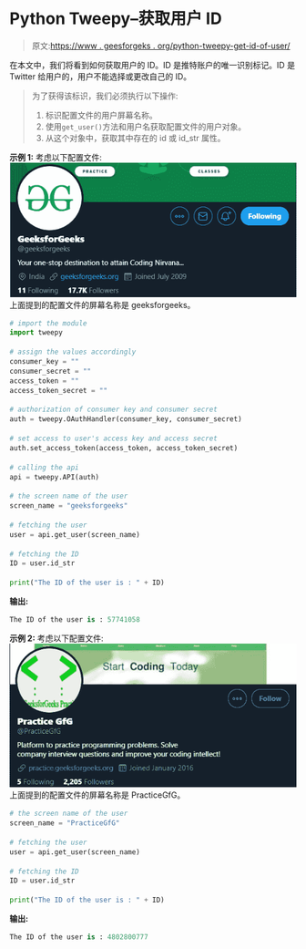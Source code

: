 # Python Tweepy–获取用户 ID

> 原文:[https://www . geesforgeks . org/python-tweepy-get-id-of-user/](https://www.geeksforgeeks.org/python-tweepy-getting-the-id-of-a-user/)

在本文中，我们将看到如何获取用户的 ID。ID 是推特账户的唯一识别标记。ID 是 Twitter 给用户的，用户不能选择或更改自己的 ID。

> 为了获得该标识，我们必须执行以下操作:
> 
> 1.  标识配置文件的用户屏幕名称。
> 2.  使用`get_user()`方法和用户名获取配置文件的用户对象。
> 3.  从这个对象中，获取其中存在的 id 或 id_str 属性。

**示例 1:** 考虑以下配置文件:
![](img/6132b5064bacde4339adf720ea88d2db.png)
上面提到的配置文件的屏幕名称是 geeksforgeeks。

```py
# import the module
import tweepy

# assign the values accordingly
consumer_key = ""
consumer_secret = ""
access_token = ""
access_token_secret = ""

# authorization of consumer key and consumer secret
auth = tweepy.OAuthHandler(consumer_key, consumer_secret)

# set access to user's access key and access secret 
auth.set_access_token(access_token, access_token_secret)

# calling the api 
api = tweepy.API(auth)

# the screen name of the user
screen_name = "geeksforgeeks"

# fetching the user
user = api.get_user(screen_name)

# fetching the ID
ID = user.id_str

print("The ID of the user is : " + ID)
```

**输出:**

```py
The ID of the user is : 57741058

```

**示例 2:** 考虑以下配置文件:
![](img/159935125f6fbd011d182156efb24f04.png)
上面提到的配置文件的屏幕名称是 PracticeGfG。

```py
# the screen name of the user
screen_name = "PracticeGfG"

# fetching the user
user = api.get_user(screen_name)

# fetching the ID
ID = user.id_str

print("The ID of the user is : " + ID)
```

**输出:**

```py
The ID of the user is : 4802800777

```